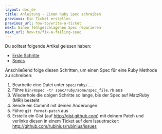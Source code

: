 ```yaml
---
layout: doc_de
title: Anleitung - Einen Ruby Spec schreiben
previous: Ein Ticket erstellen
previous_url: how-to/write-a-ticket
next: Einen fehlgeschlagenen Spec reparieren
next_url: how-to/fix-a-failing-spec
---
```


Du solltest folgende Artikel gelesen haben:

  *  [Erste Schritte](/doc/de/getting-started/)
  *  [Specs](/doc/de/specs/)

Anschließend folge diesen Schritten, um einen Spec für eine Ruby Methode zu 
schreiben:

  1. Bearbeite eine Datei unter `spec/ruby/...`
  2. Führe `bin/mspec -tr spec/ruby/some/spec_file.rb` aus
  3. Wiederhole die obigen Schritte so lange, bis der Spec auf MatzRuby (MRI) 
     besteht
  4. Sende ein Commit mit deinen Anderungen
  7. Führe `git format-patch` aus
  8. Erstelle ein Gist (auf http://gist.github.com) mit deinem Patch und 
     verlinke diesen in einem Ticket auf dem Issuetracker:
     <http://github.com/rubinius/rubinius/issues>
